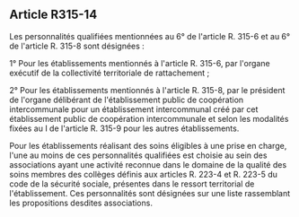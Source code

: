## Article R315-14


Les personnalités qualifiées mentionnées au 6° de l'article R. 315-6 et au 6° de l'article R. 315-8 sont
désignées :

1° Pour les établissements mentionnés à l'article R. 315-6, par l'organe exécutif de la collectivité territoriale
de rattachement ;

2° Pour les établissements mentionnés à l'article R. 315-8, par le président de l'organe délibérant de
l'établissement public de coopération intercommunale pour un établissement intercommunal créé par cet
établissement public de coopération intercommunale et selon les modalités fixées au I de l'article R. 315-9
pour les autres établissements.

Pour les établissements réalisant des soins éligibles à une prise en charge, l'une au moins de ces personnalités
qualifiées est choisie au sein des associations ayant une activité reconnue dans le domaine de la qualité des
soins membres des collèges définis aux articles R. 223-4 et R. 223-5 du code de la sécurité sociale, présentes
dans le ressort territorial de l'établissement. Ces personnalités sont désignées sur une liste rassemblant les
propositions desdites associations.

